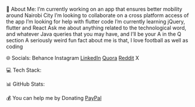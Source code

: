 💫 About Me:
I’m currently working on an app that ensures better mobility around Nairobi City
I’m looking to collaborate on a cross platform access of the app
I’m looking for help with flutter code
I’m currently learning jQuery, flutter and React
Ask me about anything related to the technological word, and whatever Java queries that you may have, and I’ll be your A in the Q section
A seriously weird fun fact about me is that, I love football as well as coding

🌐 Socials:
Behance Instagram [LinkedIn](https://www.linkedin.com/in/anjelo-francis-0405a8313/?lipi=urn%3Ali%3Apage%3Ad_flagship3_feed%3B88gxPchAS2edkcCqG984CQ%3D%3D) [Quora]((https://www.quora.com/profile/Francis-Omondi-11)) [Reddit]((https://www.reddit.com/user/RevealVast7178/)) X

💻 Tech Stack:


📊 GitHub Stats:




💰 You can help me by Donating
[PayPal](https://paypal.me/AnjeloFrancis)
